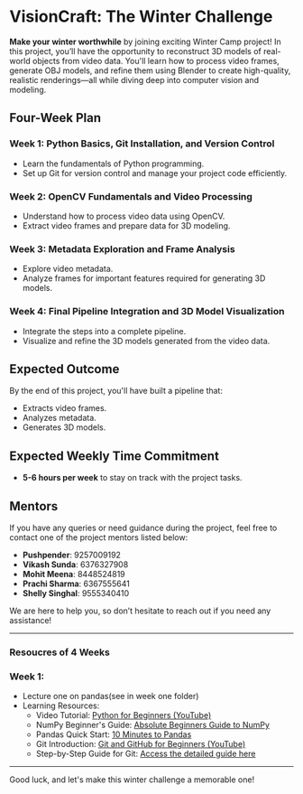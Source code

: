# VisionCraft: The Winter Challenge

**Make your winter worthwhile** by joining exciting Winter Camp project! In this project, you’ll have the opportunity to reconstruct 3D models of real-world objects from video data. You'll learn how to process video frames, generate OBJ models, and refine them using Blender to create high-quality, realistic renderings—all while diving deep into computer vision and modeling.

## Four-Week Plan

### Week 1: Python Basics, Git Installation, and Version Control
- Learn the fundamentals of Python programming.
- Set up Git for version control and manage your project code efficiently.

### Week 2: OpenCV Fundamentals and Video Processing
- Understand how to process video data using OpenCV.
- Extract video frames and prepare data for 3D modeling.

### Week 3: Metadata Exploration and Frame Analysis
- Explore video metadata.
- Analyze frames for important features required for generating 3D models.

### Week 4: Final Pipeline Integration and 3D Model Visualization
- Integrate the steps into a complete pipeline.
- Visualize and refine the 3D models generated from the video data.

## Expected Outcome

By the end of this project, you'll have built a pipeline that:
- Extracts video frames.
- Analyzes metadata.
- Generates 3D models.

## Expected Weekly Time Commitment

- **5-6 hours per week** to stay on track with the project tasks.

## Mentors

If you have any queries or need guidance during the project, feel free to contact one of the project mentors listed below:

- **Pushpender**: 9257009192
- **Vikash Sunda**: 6376327908
- **Mohit Meena**: 8448524819
- **Prachi Sharma**: 6367555641
- **Shelly Singhal**: 9555340410

We are here to help you, so don’t hesitate to reach out if you need any assistance!

---
### Resoucres of 4 Weeks
### Week 1: 
  - Lecture one on pandas(see in week one folder)
  - Learning Resources:
      - Video Tutorial: [Python for Beginners (YouTube)](https://youtu.be/rfscVS0vtbw?feature=shared)
      - NumPy Beginner's Guide: [Absolute Beginners Guide to NumPy](https://numpy.org/doc/stable/user/absolute_beginners.html)
      - Pandas Quick Start: [10 Minutes to Pandas](https://pandas.pydata.org/docs/user_guide/10min.html)
      - Git Introduction: [Git and GitHub for Beginners (YouTube)](https://youtu.be/ufKRYe8ZPaw?si=a4SBTrihYvqtEP9c)
      - Step-by-Step Guide for Git: [Access the detailed guide here](https://github.com/rpyaduvanshi950/VisionCraft-TheWinter-Challenge/blob/main/Week1/GuideGithub.md)

--- 
Good luck, and let's make this winter challenge a memorable one!
